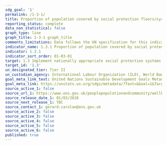 ```yaml
---
sdg_goal: '1'
permalink: /1-3-1/
title: Proportion of population covered by social protection floors/systems, by sex, distinguishing children, unemployed persons, older persons, persons with disabilities, pregnant women, newborns, work-injury victims and the poor and the vulnerable
reporting_status: complete
data_non_statistical: false
graph_type: line
graph_title: 1-3-1 graph_title
comments_limitations: Data follows the UN specification for this indicator. This indicator has not been identified in collaboration with topic experts.
indicator_name: 1.3.1 Proportion of population covered by social protection floors/systems, by sex, distinguishing children, unemployed persons, older persons, persons with disabilities, pregnant women, newborns, work-injury victims and the poor and the vulnerable
indicator: 1.3.1
indicator_sort_order: 01-03-01
target: 1.3 Implement nationally appropriate social protection systems and measures for all, including floors, and by 2030 achieve substantial coverage of the poor and the vulnerable
target_id: '1.3'
un_designated_tier: Tier II
un_custodian_agency: International Labour Organization (ILO), World Bank (WB)
goal_meta_link_text: United Nations Sustainable Development Goals Metadata (PDF 894 KB)
goal_meta_link: https://unstats.un.org/sdgs/metadata/?Text=&Goal=1&Target=1.3
source_active_1: false
source_url_1: https://www.ons.gov.uk/peoplepopulationandcommunity/wellbeing/articles/socialprotection/europeancomparisonsofexpenditure2007to2014#social-protection-in-the-uk
source_release_date_1: 01/03/2018
source_next_release_1: TBC
source_contact_1: gerard.carolan@ons.gov.uk
source_active_2: false
source_active_3: false
source_active_4: false
source_active_5: false
source_active_6: false
published: true
---
```


